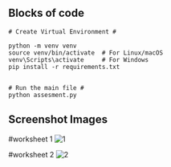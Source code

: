 ## Blocks of code

```
# Create Virtual Environment #

python -m venv venv
source venv/bin/activate  # For Linux/macOS
venv\Scripts\activate     # For Windows
pip install -r requirements.txt


# Run the main file #
python assesment.py
```



## Screenshot Images
#worksheet 1
![1](https://github.com/user-attachments/assets/3c353d1b-5bbc-4449-977d-5de94a84ed28)

#worksheet 2
![2](https://github.com/user-attachments/assets/486bd4e6-4ad0-4294-9f2c-7a5293424471)


